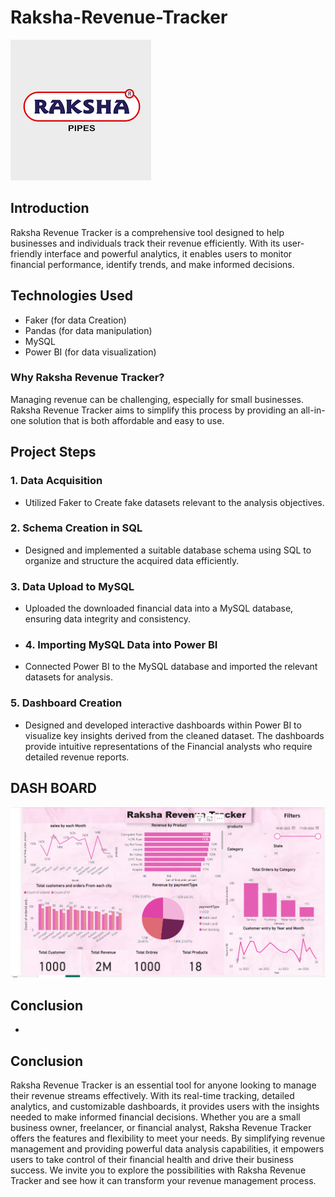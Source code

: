 # Raksha-Revenue-Tracker 
![Raksha Revenue Tracker](https://github.com/Sibasankar2382/Raksha-Revenue-Tracker/blob/main/Raksha_image.png)


## Introduction

Raksha Revenue Tracker is a comprehensive tool designed to help businesses and individuals track their revenue efficiently. With its user-friendly interface and powerful analytics, it enables users to monitor financial performance, identify trends, and make informed decisions.
## Technologies Used
* Faker (for data Creation)
* Pandas (for data manipulation)
* MySQL
* Power BI (for data visualization)

### Why Raksha Revenue Tracker?
Managing revenue can be challenging, especially for small businesses. Raksha Revenue Tracker aims to simplify this process by providing an all-in-one solution that is both affordable and easy to use.
## Project Steps

### 1. Data Acquisition

- Utilized Faker to Create fake datasets relevant to the analysis objectives.

### 2. Schema Creation in SQL

- Designed and implemented a suitable database schema using SQL to organize and structure the acquired data efficiently.

### 3. Data Upload to MySQL

- Uploaded the downloaded financial data into a MySQL database, ensuring data integrity and consistency.
- ### 4. Importing MySQL Data into Power BI

- Connected Power BI to the MySQL database and imported the relevant datasets for analysis.
### 5. Dashboard Creation

- Designed and developed interactive dashboards within Power BI to visualize key insights derived from the cleaned dataset. The dashboards provide intuitive representations of the Financial analysts who require detailed revenue reports.
## DASH BOARD
![Raksha Revenue Tracker](https://github.com/Sibasankar2382/Raksha-Revenue-Tracker/blob/main/Raksha%20Revenue%20BI.PNG)
## Conclusion
-
## Conclusion
Raksha Revenue Tracker is an essential tool for anyone looking to manage their revenue streams effectively. With its real-time tracking, detailed analytics, and customizable dashboards, it provides users with the insights needed to make informed financial decisions. Whether you are a small business owner, freelancer, or financial analyst, Raksha Revenue Tracker offers the features and flexibility to meet your needs. By simplifying revenue management and providing powerful data analysis capabilities, it empowers users to take control of their financial health and drive their business success. We invite you to explore the possibilities with Raksha Revenue Tracker and see how it can transform your revenue management process.




